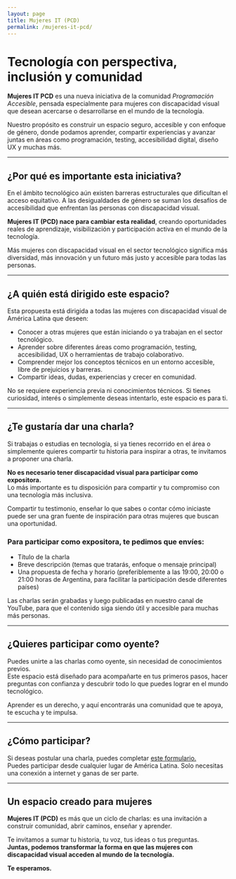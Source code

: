 ```yaml
---
layout: page
title: Mujeres IT (PCD)
permalink: /mujeres-it-pcd/
---
```


# Tecnología con perspectiva, inclusión y comunidad

**Mujeres IT PCD** es una nueva iniciativa de la comunidad *Programación Accesible*, pensada especialmente para mujeres con discapacidad visual que desean acercarse o desarrollarse en el mundo de la tecnología.

Nuestro propósito es construir un espacio seguro, accesible y con enfoque de género, donde podamos aprender, compartir experiencias y avanzar juntas en áreas como programación, testing, accesibilidad digital, diseño UX y muchas más.

---

## ¿Por qué es importante esta iniciativa?

En el ámbito tecnológico aún existen barreras estructurales que dificultan el acceso equitativo. A las desigualdades de género se suman los desafíos de accesibilidad que enfrentan las personas con discapacidad visual.

**Mujeres IT (PCD) nace para cambiar esta realidad**, creando oportunidades reales de aprendizaje, visibilización y participación activa en el mundo de la tecnología.

Más mujeres con discapacidad visual en el sector tecnológico significa más diversidad, más innovación y un futuro más justo y accesible para todas las personas.

---

## ¿A quién está dirigido este espacio?

Esta propuesta está dirigida a todas las mujeres con discapacidad visual de América Latina que deseen:

- Conocer a otras mujeres que están iniciando o ya trabajan en el sector tecnológico.
- Aprender sobre diferentes áreas como programación, testing, accesibilidad, UX o herramientas de trabajo colaborativo.
- Comprender mejor los conceptos técnicos en un entorno accesible, libre de prejuicios y barreras.
- Compartir ideas, dudas, experiencias y crecer en comunidad.

No se requiere experiencia previa ni conocimientos técnicos. Si tienes curiosidad, interés o simplemente deseas intentarlo, este espacio es para ti.

---

## ¿Te gustaría dar una charla?

Si trabajas o estudias en tecnología, si ya tienes recorrido en el área o simplemente quieres compartir tu historia para inspirar a otras, te invitamos a proponer una charla.

**No es necesario tener discapacidad visual para participar como expositora.**  
Lo más importante es tu disposición para compartir y tu compromiso con una tecnología más inclusiva.

Compartir tu testimonio, enseñar lo que sabes o contar cómo iniciaste puede ser una gran fuente de inspiración para otras mujeres que buscan una oportunidad.

### Para participar como expositora, te pedimos que envíes:

- Título de la charla  
- Breve descripción (temas que tratarás, enfoque o mensaje principal)  
- Una propuesta de fecha y horario (preferiblemente a las 19:00, 20:00 o 21:00 horas de Argentina, para facilitar la participación desde diferentes países)

Las charlas serán grabadas y luego publicadas en nuestro canal de YouTube, para que el contenido siga siendo útil y accesible para muchas más personas.

---

## ¿Quieres participar como oyente?

Puedes unirte a las charlas como oyente, sin necesidad de conocimientos previos.  
Este espacio está diseñado para acompañarte en tus primeros pasos, hacer preguntas con confianza y descubrir todo lo que puedes lograr en el mundo tecnológico.

Aprender es un derecho, y aquí encontrarás una comunidad que te apoya, te escucha y te impulsa.

---

## ¿Cómo participar?

Si deseas postular una charla, puedes completar [este formulario.](https://forms.gle/ShsGy55kgutb78qS6)  
Puedes participar desde cualquier lugar de América Latina. Solo necesitas una conexión a internet y ganas de ser parte.

---

## Un espacio creado para mujeres

**Mujeres IT (PCD)** es más que un ciclo de charlas: es una invitación a construir comunidad, abrir caminos, enseñar y aprender.

Te invitamos a sumar tu historia, tu voz, tus ideas o tus preguntas.  
**Juntas, podemos transformar la forma en que las mujeres con discapacidad visual acceden al mundo de la tecnología.**

**Te esperamos.**
